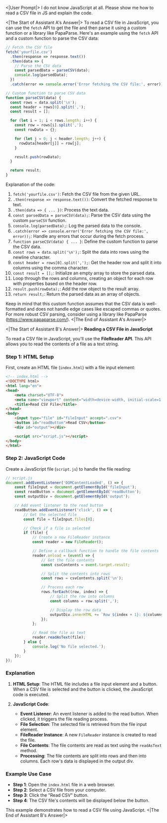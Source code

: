 <|User Prompt|>
I do not know JavaScript at all. Please show me how to read a CSV file in JS and explain the code.

<|The Start of Assistant A's Answer|>
To read a CSV file in JavaScript, you can use the `fetch` API to get the file and then parse it using a custom function or a library like PapaParse. Here's an example using the `fetch` API and a custom function to parse the CSV data:

```javascript
// Fetch the CSV file
fetch('yourfile.csv')
  .then(response => response.text())
  .then(data => {
    // Parse the CSV data
    const parsedData = parseCSV(data);
    console.log(parsedData);
  })
  .catch(error => console.error('Error fetching the CSV file:', error));

// Custom function to parse CSV data
function parseCSV(data) {
  const rows = data.split('\n');
  const header = rows[0].split(',');
  const result = [];

  for (let i = 1; i < rows.length; i++) {
    const row = rows[i].split(',');
    const rowData = {};

    for (let j = 0; j < header.length; j++) {
      rowData[header[j]] = row[j];
    }

    result.push(rowData);
  }

  return result;
}
```

Explanation of the code:

1. `fetch('yourfile.csv')`: Fetch the CSV file from the given URL.
2. `.then(response => response.text())`: Convert the fetched response to text.
3. `.then(data => { ... })`: Process the text data.
4. `const parsedData = parseCSV(data);`: Parse the CSV data using the custom `parseCSV` function.
5. `console.log(parsedData);`: Log the parsed data to the console.
6. `.catch(error => console.error('Error fetching the CSV file:', error));`: Handle any errors that occur during the fetch process.
7. `function parseCSV(data) { ... }`: Define the custom function to parse the CSV data.
8. `const rows = data.split('\n');`: Split the data into rows using the newline character.
9. `const header = rows[0].split(',');`: Get the header row and split it into columns using the comma character.
10. `const result = [];`: Initialize an empty array to store the parsed data.
11. Loop through the rows and columns, creating an object for each row with properties based on the header row.
12. `result.push(rowData);`: Add the row object to the result array.
13. `return result;`: Return the parsed data as an array of objects.

Keep in mind that this custom function assumes that the CSV data is well-formatted and does not handle edge cases like escaped commas or quotes. For more robust CSV parsing, consider using a library like PapaParse (https://www.papaparse.com/).
<|The End of Assistant A's Answer|>

<|The Start of Assistant B's Answer|>
**Reading a CSV File in JavaScript**

To read a CSV file in JavaScript, you'll use the **FileReader API**. This API allows you to read the contents of a file as a text string.

### Step 1: **HTML Setup**

First, create an HTML file (`index.html`) with a file input element:

```html
<!-- index.html -->
<!DOCTYPE html>
<html lang="en">
<head>
    <meta charset="UTF-8">
    <meta name="viewport" content="width=device-width, initial-scale=1.0">
    <title>Read CSV File</title>
</head>
<body>
    <input type="file" id="fileInput" accept=".csv">
    <button id="readButton">Read CSV</button>
    <div id="output"></div>

    <script src="script.js"></script>
</body>
</html>
```

### Step 2: **JavaScript Code**

Create a JavaScript file (`script.js`) to handle the file reading:

```javascript
// script.js
document.addEventListener('DOMContentLoaded', () => {
    const fileInput = document.getElementById('fileInput');
    const readButton = document.getElementById('readButton');
    const outputDiv = document.getElementById('output');

    // Add event listener to the read button
    readButton.addEventListener('click', () => {
        // Get the selected file
        const file = fileInput.files[0];

        // Check if a file is selected
        if (file) {
            // Create a new FileReader instance
            const reader = new FileReader();

            // Define a callback function to handle the file contents
            reader.onload = (event) => {
                // Get the file contents
                const csvContents = event.target.result;

                // Split the contents into rows
                const rows = csvContents.split('\n');

                // Process each row
                rows.forEach((row, index) => {
                    // Split the row into columns
                    const columns = row.split(',');

                    // Display the row data
                    outputDiv.innerHTML += `Row ${index + 1}: ${columns.join(', ')}.<br>`;
                });
            };

            // Read the file as text
            reader.readAsText(file);
        } else {
            console.log('No file selected.');
        }
    });
});
```

### Explanation

1. **HTML Setup**: The HTML file includes a file input element and a button. When a CSV file is selected and the button is clicked, the JavaScript code is executed.

2. **JavaScript Code**:
   - **Event Listener**: An event listener is added to the read button. When clicked, it triggers the file reading process.
   - **File Selection**: The selected file is retrieved from the file input element.
   - **FileReader Instance**: A new `FileReader` instance is created to read the file.
   - **File Contents**: The file contents are read as text using the `readAsText` method.
   - **Processing**: The file contents are split into rows and then into columns. Each row's data is displayed in the output div.

### Example Use Case

- **Step 1**: Open the `index.html` file in a web browser.
- **Step 2**: Select a CSV file from your computer.
- **Step 3**: Click the "Read CSV" button.
- **Step 4**: The CSV file's contents will be displayed below the button.

This example demonstrates how to read a CSV file using JavaScript.
<|The End of Assistant B's Answer|>